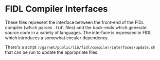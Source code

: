# FIDL Compiler Interfaces

These files represent the interface between the front-end of the FIDL compiler
(which parses `.fidl` files) and the back-ends which generate source code in a
variety of languages. The interface is expressed in FIDL which introduces a
somewhat circular dependency.

There's a script `//garnet/public/lib/fidl/compiler/interfaces/update.sh` that can be run to
update the appropriate files.
